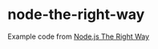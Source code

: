 # node-the-right-way

Example code from [Node.js The Right Way](http://www.amazon.co.uk/Node-js-Right-Way-Server-Side-JavaScript/dp/1937785734)
